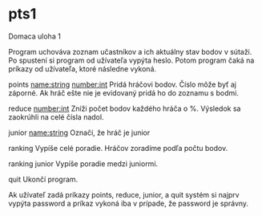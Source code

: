 # pts1
Domaca uloha 1

Program uchováva zoznam učastníkov a ich aktuálny stav bodov v sútaži. Po spustení si program od užívateľa vypýta heslo. Potom program čaká na príkazy od užívateľa, ktoré následne vykoná.

points <name:string> <number:int> Pridá hráčovi bodov. Číslo môže byť aj záporné. Ak hráč ešte nie je evidovaný pridá ho do zoznamu s bodmi.

reduce <number:int> Zníži počet bodov každého hráča o %. Výsledok sa zaokrúhli na celé čísla nadol.

junior <name:string> Označí, že hráč je junior

ranking Vypíše celé poradie. Hráčov zoradíme podľa počtu bodov.

ranking junior Vypíše poradie medzi juniormi.

quit Ukončí program.

Ak užívateľ zadá príkazy points, reduce, junior, a quit systém si najprv vypýta password a príkaz vykoná iba v prípade, že password je správny.
